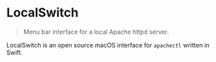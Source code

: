 # LocalSwitch

> Menu bar interface for a local Apache httpd server.

LocalSwitch is an open source macOS interface for `apachectl` written in Swift.